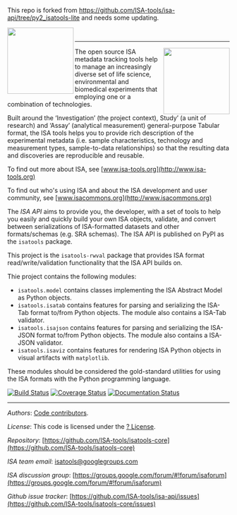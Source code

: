This repo is forked from https://github.com/ISA-tools/isa-api/tree/py2_isatools-lite and needs some updating.

<img align="left" src="https://isa-tools.org/wp-content/uploads/2016/10/687474703a2f2f7777772e6973612d746f6f6c732e6f72672f77702d636f6e74656e742f75706c6f6164732f323031362f30332f6973612d6170692d6c6f676f2e706e67-4.png" width="150px">
<br>

----
<img align="right" src="http://www.isa-tools.org/wp-content/uploads/2016/10/isatools_logo-624x149.png" width="150px">
The open source ISA metadata tracking tools help to manage an increasingly diverse set of life science, environmental and biomedical experiments that employing one or a combination of technologies.

Built around the ‘Investigation’ (the project context), Study’ (a unit of research) and ‘Assay’ (analytical measurement) general-purpose Tabular format, the ISA tools helps you to provide rich description of the experimental metadata (i.e. sample characteristics, technology and measurement types, sample-to-data relationships) so that the resulting data and discoveries are reproducible and reusable.

To find out more about ISA, see [www.isa-tools.org](http://www.isa-tools.org)

To find out who's using ISA and about the ISA development and user community, see [www.isacommons.org](http://www.isacommons.org)

The *ISA API*  aims to provide you, the developer, with a set of tools to help you easily and quickly build your own ISA objects, validate, and convert between serializations of ISA-formatted datasets and other formats/schemas (e.g. SRA schemas). The ISA API is published on PyPI as the `isatools` package.

This project is the `isatools-rwval` package that provides ISA format read/write/validation functionality that the ISA API builds on.

Thie project contains the following modules:

 - `isatools.model` contains classes implementing the ISA Abstract Model as Python objects.
 - `isatools.isatab` contains features for parsing and serializing the ISA-Tab format to/from Python objects. The module also contains a ISA-Tab validator.
 - `isatools.isajson` contains features for parsing and serializing the ISA-JSON format to/from Python objects. The module also contains a ISA-JSON validator.
 - `isatools.isaviz` contains features for rendering ISA Python objects in visual artifacts with `matplotlib`.

 These modules should be considered the gold-standard utilities for using the ISA formats with the Python programming language.

[![Build Status](https://travis-ci.org/ISA-tools/isa-rwval.svg?branch=master)](https://travis-ci.org/ISA-tools/isa-rwval)
[![Coverage Status](https://coveralls.io/repos/github/ISA-tools/isa-rwval/badge.svg?branch=master)](https://coveralls.io/github/ISA-tools/isa-rwval?branch=master)
[![Documentation Status](https://readthedocs.org/projects/isatools/badge/?version=latest)](http://isatools.readthedocs.org/en/latest/?badge=latest)

----
*Authors*: [Code contributors](https://github.com/ISA-tools/isatools-core/graphs/contributors).

*License*: This code is licensed under the [? License](https://raw.githubusercontent.com/ISA-tools/isatools-core/master/LICENSE.txt).

*Repository*: [https://github.com/ISA-tools/isatools-core](https://github.com/ISA-tools/isatools-core)

*ISA team email*: [isatools@googlegroups.com](mailto:isatools@googlegroups.com)

*ISA discussion group*: [https://groups.google.com/forum/#!forum/isaforum](https://groups.google.com/forum/#!forum/isaforum)

*Github issue tracker*: [https://github.com/ISA-tools/isa-api/issues](https://github.com/ISA-tools/isatools-core/issues)
